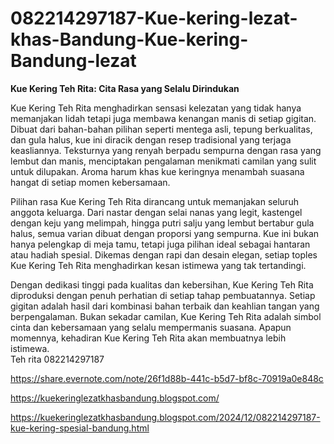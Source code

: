 # 082214297187-Kue-kering-lezat-khas-Bandung-Kue-kering-Bandung-lezat
**Kue Kering Teh Rita: Cita Rasa yang Selalu Dirindukan**  

Kue Kering Teh Rita menghadirkan sensasi kelezatan yang tidak hanya memanjakan lidah tetapi juga membawa kenangan manis di setiap gigitan. Dibuat dari bahan-bahan pilihan seperti mentega asli, tepung berkualitas, dan gula halus, kue ini diracik dengan resep tradisional yang terjaga keasliannya. Teksturnya yang renyah berpadu sempurna dengan rasa yang lembut dan manis, menciptakan pengalaman menikmati camilan yang sulit untuk dilupakan. Aroma harum khas kue keringnya menambah suasana hangat di setiap momen kebersamaan.  

Pilihan rasa Kue Kering Teh Rita dirancang untuk memanjakan seluruh anggota keluarga. Dari nastar dengan selai nanas yang legit, kastengel dengan keju yang melimpah, hingga putri salju yang lembut bertabur gula halus, semua varian dibuat dengan proporsi yang sempurna. Kue ini bukan hanya pelengkap di meja tamu, tetapi juga pilihan ideal sebagai hantaran atau hadiah spesial. Dikemas dengan rapi dan desain elegan, setiap toples Kue Kering Teh Rita menghadirkan kesan istimewa yang tak tertandingi.  

Dengan dedikasi tinggi pada kualitas dan kebersihan, Kue Kering Teh Rita diproduksi dengan penuh perhatian di setiap tahap pembuatannya. Setiap gigitan adalah hasil dari kombinasi bahan terbaik dan keahlian tangan yang berpengalaman. Bukan sekadar camilan, Kue Kering Teh Rita adalah simbol cinta dan kebersamaan yang selalu mempermanis suasana. Apapun momennya, kehadiran Kue Kering Teh Rita akan membuatnya lebih istimewa.  
Teh rita
082214297187

https://share.evernote.com/note/26f1d88b-441c-b5d7-bf8c-70919a0e848c

https://kuekeringlezatkhasbandung.blogspot.com/
 
https://kuekeringlezatkhasbandung.blogspot.com/2024/12/082214297187-kue-kering-spesial-bandung.html

